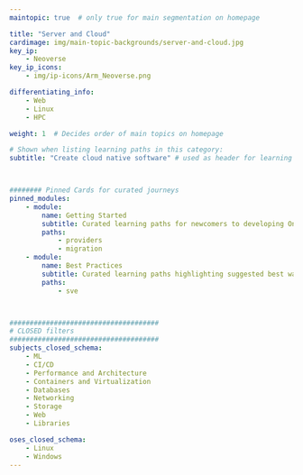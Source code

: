 ```yaml
---
maintopic: true  # only true for main segmentation on homepage

title: "Server and Cloud"
cardimage: img/main-topic-backgrounds/server-and-cloud.jpg
key_ip: 
    - Neoverse
key_ip_icons:
    - img/ip-icons/Arm_Neoverse.png

differentiating_info: 
    - Web
    - Linux
    - HPC

weight: 1  # Decides order of main topics on homepage

# Shown when listing learning paths in this category:
subtitle: "Create cloud native software" # used as header for learning path to avoid duplicaiton



######## Pinned Cards for curated journeys
pinned_modules:
    - module:
        name: Getting Started
        subtitle: Curated learning paths for newcomers to developing On Arm in the cloud.
        paths:
            - providers
            - migration
    - module:
        name: Best Practices
        subtitle: Curated learning paths highlighting suggested best ways of working.
        paths:
            - sve



#####################################
# CLOSED filters
#####################################
subjects_closed_schema:
    - ML
    - CI/CD
    - Performance and Architecture
    - Containers and Virtualization
    - Databases
    - Networking
    - Storage
    - Web
    - Libraries

oses_closed_schema:
    - Linux
    - Windows
---
```

